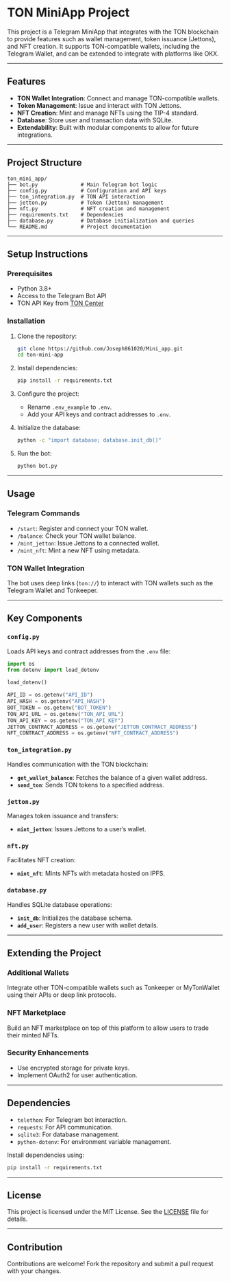# TON MiniApp Project

This project is a Telegram MiniApp that integrates with the TON blockchain to provide features such as wallet management, token issuance (Jettons), and NFT creation. It supports TON-compatible wallets, including the Telegram Wallet, and can be extended to integrate with platforms like OKX.

---

## Features

- **TON Wallet Integration**: Connect and manage TON-compatible wallets.
- **Token Management**: Issue and interact with TON Jettons.
- **NFT Creation**: Mint and manage NFTs using the TIP-4 standard.
- **Database**: Store user and transaction data with SQLite.
- **Extendability**: Built with modular components to allow for future integrations.

---

## Project Structure

```
ton_mini_app/
├── bot.py              # Main Telegram bot logic
├── config.py           # Configuration and API keys
├── ton_integration.py  # TON API interaction
├── jetton.py           # Token (Jetton) management
├── nft.py              # NFT creation and management
├── requirements.txt    # Dependencies
├── database.py         # Database initialization and queries
└── README.md           # Project documentation
```

---

## Setup Instructions

### Prerequisites

- Python 3.8+
- Access to the Telegram Bot API
- TON API Key from [TON Center](https://toncenter.com/)

### Installation

1. Clone the repository:
   ```bash
   git clone https://github.com/Joseph861020/Mini_app.git
   cd ton-mini-app
   ```

2. Install dependencies:
   ```bash
   pip install -r requirements.txt
   ```
3. Configure the project:
   - Rename `.env_example` to `.env`.
   - Add your API keys and contract addresses to `.env`.

4. Initialize the database:
   ```bash
   python -c "import database; database.init_db()"
   ```

5. Run the bot:
   ```bash
   python bot.py
   ```

---

## Usage

### Telegram Commands

- `/start`: Register and connect your TON wallet.
- `/balance`: Check your TON wallet balance.
- `/mint_jetton`: Issue Jettons to a connected wallet.
- `/mint_nft`: Mint a new NFT using metadata.

### TON Wallet Integration
The bot uses deep links (`ton://`) to interact with TON wallets such as the Telegram Wallet and Tonkeeper.

---

## Key Components

### `config.py`
Loads API keys and contract addresses from the `.env` file:
```python
import os
from dotenv import load_dotenv

load_dotenv()

API_ID = os.getenv("API_ID")
API_HASH = os.getenv("API_HASH")
BOT_TOKEN = os.getenv("BOT_TOKEN")
TON_API_URL = os.getenv("TON_API_URL")
TON_API_KEY = os.getenv("TON_API_KEY")
JETTON_CONTRACT_ADDRESS = os.getenv("JETTON_CONTRACT_ADDRESS")
NFT_CONTRACT_ADDRESS = os.getenv("NFT_CONTRACT_ADDRESS")
```

### `ton_integration.py`
Handles communication with the TON blockchain:
- **`get_wallet_balance`**: Fetches the balance of a given wallet address.
- **`send_ton`**: Sends TON tokens to a specified address.

### `jetton.py`
Manages token issuance and transfers:
- **`mint_jetton`**: Issues Jettons to a user’s wallet.

### `nft.py`
Facilitates NFT creation:
- **`mint_nft`**: Mints NFTs with metadata hosted on IPFS.

### `database.py`
Handles SQLite database operations:
- **`init_db`**: Initializes the database schema.
- **`add_user`**: Registers a new user with wallet details.

---

## Extending the Project

### Additional Wallets
Integrate other TON-compatible wallets such as Tonkeeper or MyTonWallet using their APIs or deep link protocols.

### NFT Marketplace
Build an NFT marketplace on top of this platform to allow users to trade their minted NFTs.

### Security Enhancements
- Use encrypted storage for private keys.
- Implement OAuth2 for user authentication.

---

## Dependencies

- `telethon`: For Telegram bot interaction.
- `requests`: For API communication.
- `sqlite3`: For database management.
- `python-dotenv`: For environment variable management.

Install dependencies using:
```bash
pip install -r requirements.txt
```

---

## License
This project is licensed under the MIT License. See the [LICENSE](LICENSE.txt) file for details.

---

## Contribution
Contributions are welcome! Fork the repository and submit a pull request with your changes.

